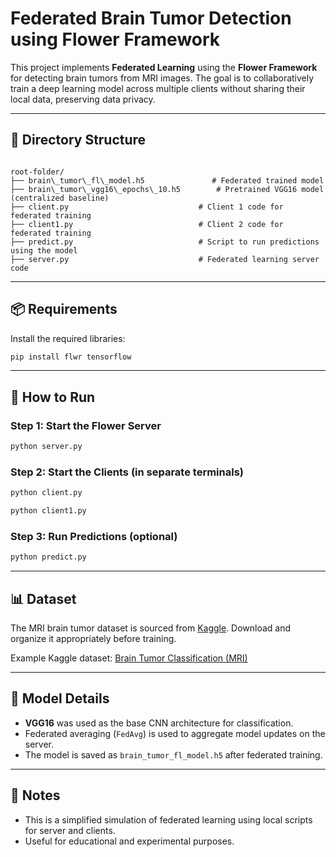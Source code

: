 
# Federated Brain Tumor Detection using Flower Framework

This project implements **Federated Learning** using the **Flower Framework** for detecting brain tumors from MRI images. The goal is to collaboratively train a deep learning model across multiple clients without sharing their local data, preserving data privacy.

---

## 📁 Directory Structure

```

root-folder/
├── brain\_tumor\_fl\_model.h5               # Federated trained model
├── brain\_tumor\_vgg16\_epochs\_10.h5        # Pretrained VGG16 model (centralized baseline)
├── client.py                             # Client 1 code for federated training
├── client1.py                            # Client 2 code for federated training
├── predict.py                            # Script to run predictions using the model
├── server.py                             # Federated learning server code

````

---

## 📦 Requirements

Install the required libraries:

```bash
pip install flwr tensorflow
````

---

## 🚀 How to Run

### Step 1: Start the Flower Server

```bash
python server.py
```

### Step 2: Start the Clients (in separate terminals)

```bash
python client.py
```

```bash
python client1.py
```

### Step 3: Run Predictions (optional)

```bash
python predict.py
```

---

## 📊 Dataset

The MRI brain tumor dataset is sourced from [Kaggle](https://www.kaggle.com/). Download and organize it appropriately before training.

Example Kaggle dataset: [Brain Tumor Classification (MRI)](https://www.kaggle.com/datasets/navoneel/brain-mri-images-for-brain-tumor-detection)

---

## 🧠 Model Details

* **VGG16** was used as the base CNN architecture for classification.
* Federated averaging (`FedAvg`) is used to aggregate model updates on the server.
* The model is saved as `brain_tumor_fl_model.h5` after federated training.

---

## 📌 Notes

* This is a simplified simulation of federated learning using local scripts for server and clients.
* Useful for educational and experimental purposes.

